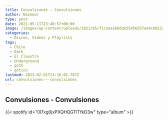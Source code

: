 ```yaml
---
title: Convulsiones – Convulsiones
author: Niennor
type: post
date: 2021-05-11T23:40:57+00:00
image: /images/wp-content/uploads/2021/05/f1caae1b6dde55456d37ae9cb022a267.webp
categories:
  - Discos, Videos y Playlists
tags:
  - Chile
  - Dark
  - El Claustro
  - Underground
  - goth
  - gótico
lastmod: 2023-02-01T21:16:02.707Z
url: convulsiones-–-convulsiones
---
```


## Convulsiones - Convulsiones

{{< spotify id="0l7xg0jxPXQHQGTlTfkD3w" type="album" >}}
